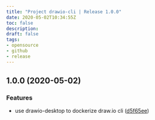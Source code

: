 ```yaml
---
title: "Project drawio-cli | Release 1.0.0"
date: 2020-05-02T10:34:55Z
toc: false
description: 
draft: false
tags:
- opensource
- github
- release
---
```

## 1.0.0 (2020-05-02)


### Features

* use drawio-desktop to dockerize draw.io cli ([d5f65ee](http://github.com/rlespinasse/drawio-cli/commit/d5f65ee375c2c83e372f5b28fc607cc90c2c7c97))



